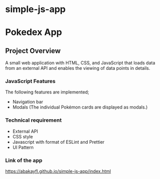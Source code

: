 # simple-js-app
# Pokedex App

## Project Overview
A small web application with HTML, CSS, and JavaScript that loads data from an external API and enables the viewing of data points in details.

### JavaScript Features

The following features are implemented;
- Navigation bar
- Modals (The individual Pokémon cards are displayed as modals.)

### Technical requirement

- External API
- CSS style
- Javascript with format of ESLint and Prettier
- UI Pattern 

### Link of the app

https://abakayfl.github.io/simple-js-app/index.html
